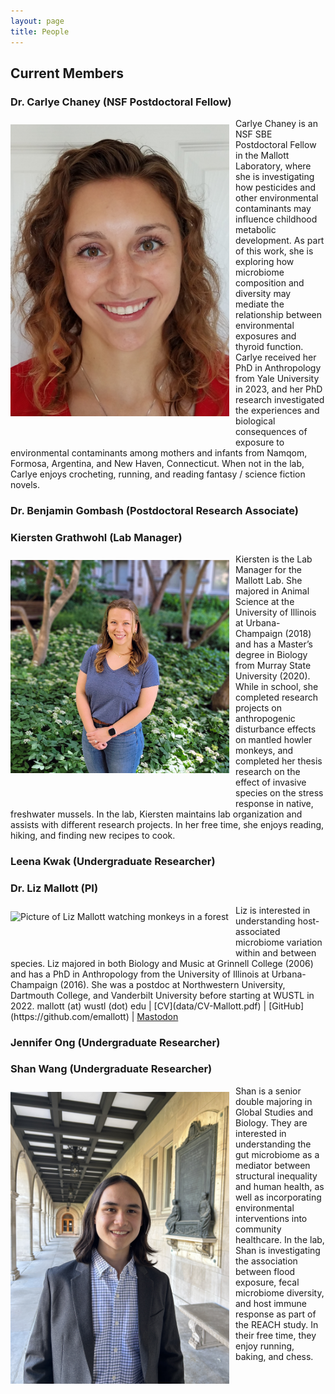 ```yaml
---
layout: page
title: People
---
```

## Current Members

### Dr. Carlye Chaney (NSF Postdoctoral Fellow)
<img src="/images/Chaney Headshot.jpg" alt="Professional headshot of Carlye Chaney" width=350 style="float:left; padding: 10px 10px 50px 0px">
Carlye Chaney is an NSF SBE Postdoctoral Fellow in the Mallott Laboratory, where she is investigating how pesticides and other environmental contaminants may influence childhood metabolic development. As part of this work, she is exploring how microbiome composition and diversity may mediate the relationship between environmental exposures and thyroid function. Carlye received her PhD in Anthropology from Yale University in 2023, and her PhD research investigated the experiences and biological consequences of exposure to environmental contaminants among mothers and infants from Namqom, Formosa, Argentina, and New Haven, Connecticut. When not in the lab, Carlye enjoys crocheting, running, and reading fantasy / science fiction novels.

### Dr. Benjamin Gombash (Postdoctoral Research Associate)

### Kiersten Grathwohl (Lab Manager)
<img src="/images/Grathwohl_Kiersten.jpg" alt="Professional headshot of Kiersten Grathwohl" width=350 style="float:left; padding: 10px 10px 50px 0px">
Kiersten is the Lab Manager for the Mallott Lab. She majored in Animal Science at the University of Illinois at Urbana-Champaign (2018) and has a Master’s degree in Biology from Murray State University (2020). While in school, she completed research projects on anthropogenic disturbance effects on mantled howler monkeys, and completed her thesis research on the effect of invasive species on the stress response in native, freshwater mussels. In the lab, Kiersten maintains lab organization and assists with different research projects. In her free time, she enjoys reading, hiking, and finding new recipes to cook.

### Leena Kwak (Undergraduate Researcher)

### Dr. Liz Mallott (PI)
<img src="/images/lizphoto.jpg" alt="Picture of Liz Mallott watching monkeys in a forest" width=350 style="float:left; padding: 10px 10px 50px 0px">
Liz is interested in understanding host-associated microbiome variation within and between species. Liz majored in both Biology and Music at Grinnell College (2006) and has a PhD in Anthropology from the University of Illinois at Urbana-Champaign (2016). She was a postdoc at Northwestern University, Dartmouth College, and Vanderbilt University before starting at WUSTL in 2022.  
mallott (at) wustl (dot) edu
| [CV](data/CV-Mallott.pdf)
| [GitHub](https://github.com/emallott)
| <a rel="me" href="https://ecoevo.social/@lizmallott">Mastodon</a>

### Jennifer Ong (Undergraduate Researcher)

### Shan Wang (Undergraduate Researcher)
<img src="/images/IMG_1626.jpeg" alt="Picture of Shan Wang" width=350 style="float:left; padding: 10px 10px 50px 0px">
Shan is a senior double majoring in Global Studies and Biology. They are interested in understanding the gut microbiome as a mediator between structural inequality and human health, as well as incorporating environmental interventions into community healthcare. In the lab, Shan is investigating the association between flood exposure, fecal microbiome diversity, and host immune response as part of the REACH study. In their free time, they enjoy running, baking, and chess.